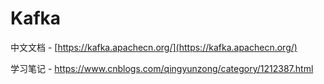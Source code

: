 # Kafka

中文文档 - [https://kafka.apachecn.org/](https://kafka.apachecn.org/)

学习笔记 - https://www.cnblogs.com/qingyunzong/category/1212387.html

